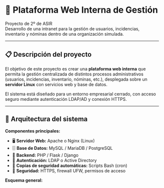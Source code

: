 # 🛒 Plataforma Web Interna de Gestión

Proyecto de 2º de ASIR  
Desarrollo de una intranet para la gestión de usuarios, incidencias, inventario y nóminas dentro de una organización simulada.

---

## 📋 Descripción del proyecto

El objetivo de este proyecto es crear una **plataforma web interna** que permita la gestión centralizada de distintos procesos administrativos (usuarios, incidencias, inventario, nóminas, etc.), desplegada sobre un **servidor Linux** con servicios web y base de datos.

El sistema está diseñado para un entorno empresarial cerrado, con acceso seguro mediante autenticación LDAP/AD y conexión HTTPS.

---

## 🧱 Arquitectura del sistema

**Componentes principales:**

- 🖥️ **Servidor Web:** Apache o Nginx (Linux)
- 🗄️ **Base de Datos:** MySQL / MariaDB / PostgreSQL
- 🧩 **Backend:** PHP / Flask / Django
- 🔐 **Autenticación:** LDAP o Active Directory
- 💾 **Copias de seguridad automáticas:** Scripts Bash (cron)
- 🧰 **Seguridad:** HTTPS, firewall UFW, permisos de acceso

**Esquema general:**

